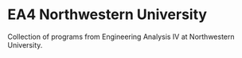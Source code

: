 # EA4 Northwestern University
Collection of programs from Engineering Analysis IV at Northwestern University.  
